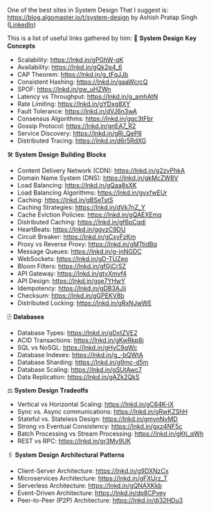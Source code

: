 One of the best sites in System Design That I suggest is: https://blog.algomaster.io/t/system-design 
by Ashish Pratap Singh ([LinkedIn](https://www.linkedin.com/in/ashihttps://www.linkedin.com/in/ashishps1/shps1/))

This is a list of useful links gathered by him:
📌 𝐒𝐲𝐬𝐭𝐞𝐦 𝐃𝐞𝐬𝐢𝐠𝐧 𝐊𝐞𝐲 𝐂𝐨𝐧𝐜𝐞𝐩𝐭𝐬
- Scalability: https://lnkd.in/gPGhW-qK
- Availability: https://lnkd.in/gQk2p4_6
- CAP Theorem: https://lnkd.in/g_tFqJJb
- Consistent Hashing: https://lnkd.in/gaaWcrcQ
- SPOF: https://lnkd.in/gw_uHZWn
- Latency vs Throughput: https://lnkd.in/g_amhAtN
- Rate Limiting: https://lnkd.in/gYDxg8XY
- Fault Tolerance: https://lnkd.in/dVJ6n3wA
- Consensus Algorithms: https://lnkd.in/ggc3tFbr
- Gossip Protocol: https://lnkd.in/gnEA7_R2
- Service Discovery: https://lnkd.in/gRj_QeP8
- Distributed Tracing: https://lnkd.in/d6r5RdXG

🛠️ 𝐒𝐲𝐬𝐭𝐞𝐦 𝐃𝐞𝐬𝐢𝐠𝐧 𝐁𝐮𝐢𝐥𝐝𝐢𝐧𝐠 𝐁𝐥𝐨𝐜𝐤𝐬
- Content Delivery Network (CDN): https://lnkd.in/g2zvPhkA
- Domain Name System (DNS): https://lnkd.in/gkMcZW8V
- Load Balancing: https://lnkd.in/gQaa8sXK
- Load Balancing Algorithms: https://lnkd.in/gvxfwEUr
- Caching: https://lnkd.in/gBSeTstS
- Caching Strategies: https://lnkd.in/dVk7nZ_Y
- Cache Eviction Policies: https://lnkd.in/gQAEXEmq
- Distributed Caching: https://lnkd.in/gf6pCqdi
- HeartBeats: https://lnkd.in/ggvzC9DU
- Circuit Breaker: https://lnkd.in/gCxyFzKm
- Proxy vs Reverse Proxy: https://lnkd.in/gMTtidBq
- Message Queues: https://lnkd.in/g-jnNGDC
- WebSockets: https://lnkd.in/gD-TUZep
- Bloom Filters: https://lnkd.in/gfGjCrSZ
- API Gateway: https://lnkd.in/gtyXmvf4
- API Design: https://lnkd.in/gse7YHwY
- Idempotency: https://lnkd.in/gDB3AJij
- Checksum: https://lnkd.in/gGPEKV8b
- Distributed Locking: https://lnkd.in/gRxNJwWE

🗄️ 𝐃𝐚𝐭𝐚𝐛𝐚𝐬𝐞𝐬
- Database Types: https://lnkd.in/gDxtZVE2
- ACID Transactions: https://lnkd.in/gKwRkp8j
- SQL vs NoSQL: https://lnkd.in/gHyC9qWc
- Database Indexes: https://lnkd.in/g_-bQWtA
- Database Sharding: https://lnkd.in/g9mc-d5m
- Database Scaling: https://lnkd.in/gSUtAwc7
- Data Replication: https://lnkd.in/gAZk2QkS

⚖️ 𝐒𝐲𝐬𝐭𝐞𝐦 𝐃𝐞𝐬𝐢𝐠𝐧 𝐓𝐫𝐚𝐝𝐞𝐨𝐟𝐟𝐬
- Vertical vs Horizontal Scaling: https://lnkd.in/gC64K-iX
- Sync vs. Async communications: https://lnkd.in/gRwKZShH
- Stateful vs. Stateless Design: https://lnkd.in/gmynNvMD
- Strong vs Eventual Consistency: https://lnkd.in/gxz4NF5c
- Batch Processing vs Stream Processing: https://lnkd.in/gKtj_qWh
- REST vs RPC: https://lnkd.in/gr3Mv9UK

🖇️ 𝐒𝐲𝐬𝐭𝐞𝐦 𝐃𝐞𝐬𝐢𝐠𝐧 𝐀𝐫𝐜𝐡𝐢𝐭𝐞𝐜𝐭𝐮𝐫𝐚𝐥 𝐏𝐚𝐭𝐭𝐞𝐫𝐧𝐬
- Client-Server Architecture: https://lnkd.in/g9DXNzCx
- Microservices Architecture: https://lnkd.in/gFXUrz_T
- Serverless Architecture: https://lnkd.in/gQNAXKkb
- Event-Driven Architecture: https://lnkd.in/dp8CPvey
- Peer-to-Peer (P2P) Architecture: https://lnkd.in/di32HDu3